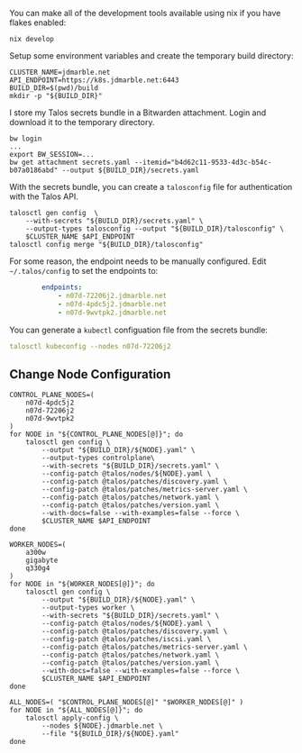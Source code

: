 You can make all of the development tools available using nix if you have flakes enabled:

```
nix develop
```

Setup some environment variables and create the temporary build directory:

```
CLUSTER_NAME=jdmarble.net
API_ENDPOINT=https://k8s.jdmarble.net:6443
BUILD_DIR=$(pwd)/build
mkdir -p "${BUILD_DIR}"
```

I store my Talos secrets bundle in a Bitwarden attachment.
Login and download it to the temporary directory.

```
bw login
...
export BW_SESSION=...
bw get attachment secrets.yaml --itemid="b4d62c11-9533-4d3c-b54c-b07a0186abd" --output ${BUILD_DIR}/secrets.yaml
```

With the secrets bundle, you can create a `talosconfig` file for authentication with the Talos API.

```
talosctl gen config  \
    --with-secrets "${BUILD_DIR}/secrets.yaml" \
    --output-types talosconfig --output "${BUILD_DIR}/talosconfig" \
    $CLUSTER_NAME $API_ENDPOINT
talosctl config merge "${BUILD_DIR}/talosconfig"
```

For some reason, the endpoint needs to be manually configured.
Edit `~/.talos/config` to set the endpoints to:

```yaml
        endpoints:
            - n07d-72206j2.jdmarble.net
            - n07d-4pdc5j2.jdmarble.net
            - n07d-9wvtpk2.jdmarble.net
```

You can generate a `kubectl` configuation file from the secrets bundle:

```yaml
talosctl kubeconfig --nodes n07d-72206j2
```

## Change Node Configuration

```
CONTROL_PLANE_NODES=(
    n07d-4pdc5j2
    n07d-72206j2
    n07d-9wvtpk2
)
for NODE in "${CONTROL_PLANE_NODES[@]}"; do
    talosctl gen config \
        --output "${BUILD_DIR}/${NODE}.yaml" \
        --output-types controlplane\
        --with-secrets "${BUILD_DIR}/secrets.yaml" \
        --config-patch @talos/nodes/${NODE}.yaml \
        --config-patch @talos/patches/discovery.yaml \
        --config-patch @talos/patches/metrics-server.yaml \
        --config-patch @talos/patches/network.yaml \
        --config-patch @talos/patches/version.yaml \
        --with-docs=false --with-examples=false --force \
        $CLUSTER_NAME $API_ENDPOINT
done

WORKER_NODES=(
    a300w
    gigabyte
    q330g4
)
for NODE in "${WORKER_NODES[@]}"; do
    talosctl gen config \
        --output "${BUILD_DIR}/${NODE}.yaml" \
        --output-types worker \
        --with-secrets "${BUILD_DIR}/secrets.yaml" \
        --config-patch @talos/nodes/${NODE}.yaml \
        --config-patch @talos/patches/discovery.yaml \
        --config-patch @talos/patches/iscsi.yaml \
        --config-patch @talos/patches/metrics-server.yaml \
        --config-patch @talos/patches/network.yaml \
        --config-patch @talos/patches/version.yaml \
        --with-docs=false --with-examples=false --force \
        $CLUSTER_NAME $API_ENDPOINT
done

ALL_NODES=( "$CONTROL_PLANE_NODES[@]" "$WORKER_NODES[@]" )
for NODE in "${ALL_NODES[@]}"; do
    talosctl apply-config \
        --nodes ${NODE}.jdmarble.net \
        --file "${BUILD_DIR}/${NODE}.yaml"
done
```
